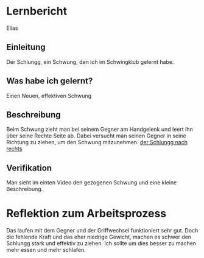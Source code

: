 # Lernbericht
Elias

## Einleitung

Der Schlungg, ein Schwung, den ich im Schwingklub gelernt habe. 

## Was habe ich gelernt?

Einen Neuen, effektiven Schwung

## Beschreibung

Beim Schwung zieht man bei seinem Gegner am Handgelenk und leert ihn über seine Rechte Seite ab. Dabei versucht man seinen Gegner in seine Richtung zu ziehen, um den Schwung mitzunehmen. 
[der Schlungg nach rechts](https://youtu.be/GG0c8XhSOOE) 

## Verifikation

Man sieht im einten Video den gezogenen Schwung und eine kleine Beschreibung. 

# Reflektion zum Arbeitsprozess

Das laufen mit dem Gegner und der Griffwechsel funktioniert sehr gut.
Doch die fehlende Kraft und das eher niedrige Gewicht, machen es schwer den Schlungg stark und effektiv zu ziehen. Ich sollte um dies besser zu machen mehr essen und mehr schlafen. 

